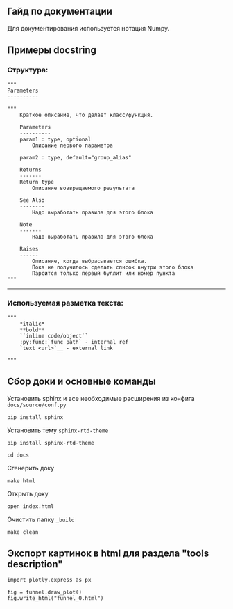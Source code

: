 Гайд по документации
----

Для документирования используется нотация Numpy.

## Примеры docstring
### Cтруктура:

```
"""
Parameters
----------

"""
    Краткое описание, что делает класс/функция.

    Parameters
    ----------
    param1 : type, optional
        Описание первого параметра

    param2 : type, default="group_alias"

    Returns
    -------
    Return type
        Описание возвращаемого результата

    See Also
    --------
        Надо выработать правила для этого блока

    Note
    -------
        Надо выработать правила для этого блока

    Raises
    ------
        Описание, когда выбрасывается ошибка.
        Пока не получилось сделать список внутри этого блока
        Парсится только первый буллит или номер пункта
"""
```
---
### Используемая разметка текста:
```
"""
    *italic*
    **bold**
    ``inline code/object``
    :py:func:`func path` - internal ref
    `text <url>`__ - external link

"""
```

## Сбор доки и основные команды
Установить sphinx и все необходимые расширения из конфига `docs/source/conf.py`

```commandline
pip install sphinx
```
Установить тему `sphinx-rtd-theme`
```commandline
pip install sphinx-rtd-theme
```
```commandline
cd docs
```
Cгенерить доку

```commandline
make html
```

Открыть доку

```commandline
open index.html
```

Очистить папку `_build`
```commandline
make clean
```

## Экспорт картинок в html для раздела "tools description"

```
import plotly.express as px

fig = funnel.draw_plot()
fig.write_html("funnel_0.html")
```

